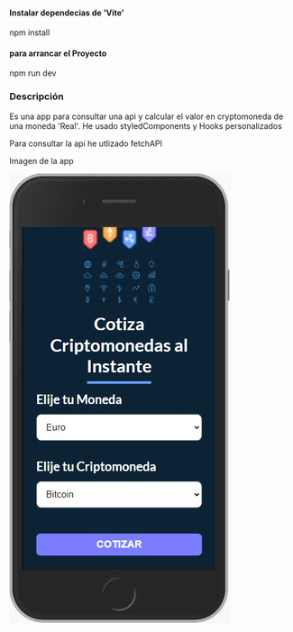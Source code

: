 
<h4>Instalar dependecias de 'Vite'</h4>
<p>npm install</p>

<h4>para arrancar el Proyecto</h4>
<p>npm run dev</p>



<h3>Descripción</h3>

<p>Es una app para consultar una api y calcular el valor en cryptomoneda de una moneda 'Real'. He usado styledComponents y Hooks personalizados</p>

<p>Para consultar la api he utlizado fetchAPI</p>

<p>Imagen de la app</p>
<img src = 'https://github.com/jaelEspinosa/React_calcularCryptoApi/blob/master/src/img/crypto.jpg' alt='img app'>